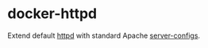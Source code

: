 # docker-httpd

Extend default [httpd](https://hub.docker.com/_/httpd/) with standard Apache [server-configs](https://github.com/h5bp/server-configs).

